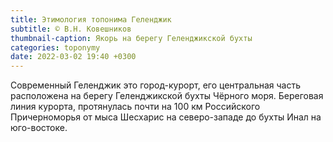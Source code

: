 ```yaml
---
title: Этимология топонима Геленджик
subtitle: © В.Н. Ковешников
thumbnail-caption: Якорь на берегу Геленджикской бухты
categories: toponymy
date: 2022-03-02 19:40 +0300
---
```

Современный Геленджик это город-курорт, его центральная часть расположена на берегу Геленджикской бухты Чёрного моря. Береговая линия курорта, протянулась почти на 100 км Российского Причерноморья от мыса Шесхарис на северо-западе до бухты Инал на юго-востоке.
